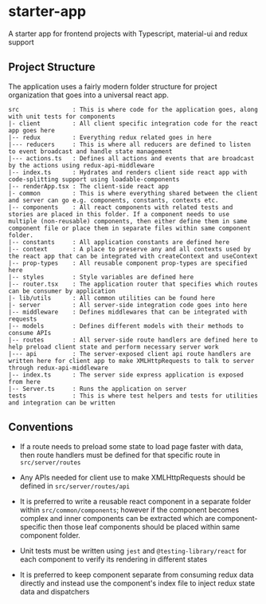 # starter-app

A starter app for frontend projects with Typescript, material-ui and redux support

## Project Structure

The application uses a fairly modern folder structure for project organization that goes into a universal react app.

```
src               : This is where code for the application goes, along with unit tests for components
|- client         : All client specific integration code for the react app goes here
|-- redux         : Everything redux related goes in here
|--- reducers     : This is where all reducers are defined to listen to event broadcast and handle state management
|--- actions.ts   : Defines all actions and events that are broadcast by the actions using redux-api-middleware
|-- index.ts      : Hydrates and renders client side react app with code-splitting support using loadable-components
|-- renderApp.tsx : The client-side react app
|- common         : This is where everything shared between the client and server can go e.g. components, constants, contexts etc.
|-- components    : All react components with related tests and stories are placed in this folder. If a component needs to use multiple (non-reusable) components, then either define them in same component file or place them in separate files within same component folder.
|-- constants     : All application constants are defined here
|-- context       : A place to preserve any and all contexts used by the react app that can be integrated with createContext and useContext
|-- prop-types    : All reusable component prop-types are specified here
|-- styles        : Style variables are defined here
|-- router.tsx    : The application router that specifies which routes can be consumer by application
|- lib/utils      : All common utilities can be found here
|- server         : All server-side integration code goes into here
|-- middleware    : Defines middlewares that can be integrated with requests
|-- models        : Defines different models with their methods to consume APIs
|-- routes        : All server-side route handlers are defined here to help preload client state and perform necessary server work
|--- api          : The server-exposed client api route handlers are written here for client app to make XMLHttpRequests to talk to server through redux-api-middleware
|-- index.ts      : The server side express application is exposed from here
|-- Server.ts     : Runs the application on server
tests             : This is where test helpers and tests for utilities and integration can be written
```

## Conventions

- If a route needs to preload some state to load page faster with data, then route handlers must be defined for that specific route in `src/server/routes`

- Any APIs needed for client use to make XMLHttpRequests should be defined in `src/server/routes/api`

- It is preferred to write a reusable react component in a separate folder within `src/common/components`; however if the component becomes complex and inner components can be extracted which are component-specific then those leaf components should be placed within same component folder.

- Unit tests must be written using `jest` and `@testing-library/react` for each component to verify its rendering in different states

- It is preferred to keep component separate from consuming redux data directly and instead use the component's index file to inject redux state data and dispatchers
